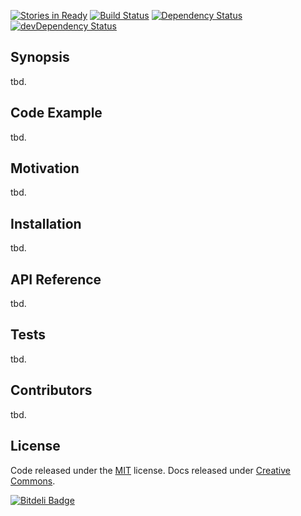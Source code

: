[![Stories in Ready](https://badge.waffle.io/baby-click/ui.png?label=ready&title=Ready)](https://waffle.io/baby-click/ui)
[![Build Status](https://travis-ci.org/baby-click/ui.svg?branch=master)](https://travis-ci.org/baby-click/ui)
[![Dependency Status](https://david-dm.org/baby-click/ui.svg)](https://david-dm.org/baby-click/ui)
[![devDependency Status](https://david-dm.org/baby-click/ui/dev-status.svg)](https://david-dm.org/baby-click/ui#info=devDependencies)

## Synopsis

tbd.

## Code Example

tbd.

## Motivation

tbd.

## Installation

tbd.

## API Reference

tbd.

## Tests

tbd.

## Contributors

tbd.

## License

Code released under the [MIT](https://github.com/twbs/bootstrap/blob/master/LICENSE) license. Docs released under [Creative Commons](https://github.com/twbs/bootstrap/blob/master/docs/LICENSE).

[![Bitdeli Badge](https://d2weczhvl823v0.cloudfront.net/baby-click/ui/trend.png)](https://bitdeli.com/free "Bitdeli Badge")

